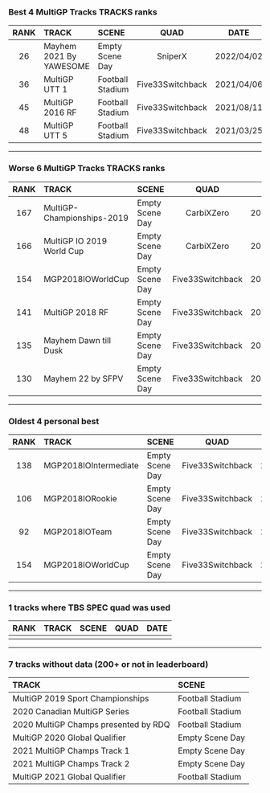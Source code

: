 ### Best 4 MultiGP Tracks TRACKS ranks
|RANK|TRACK|SCENE|QUAD|DATE|
|:---:|:---|:---|:---:|:---:|
|26|Mayhem 2021 By YAWESOME|Empty Scene Day|SniperX|2022/04/02|
|36|MultiGP UTT 1|Football Stadium|Five33Switchback|2021/04/06|
|45|MultiGP 2016 RF|Football Stadium|Five33Switchback|2021/08/11|
|48|MultiGP UTT 5|Football Stadium|Five33Switchback|2021/03/25|
---
### Worse 6 MultiGP Tracks TRACKS ranks
|RANK|TRACK|SCENE|QUAD|DATE|
|:---:|:---|:---|:---:|:---:|
|167|MultiGP-Championships-2019|Empty Scene Day|CarbiXZero|2021/01/20|
|166|MultiGP IO 2019 World Cup|Empty Scene Day|CarbiXZero|2021/01/20|
|154|MGP2018IOWorldCup|Empty Scene Day|Five33Switchback|2021/01/11|
|141|MultiGP 2018 RF|Empty Scene Day|Five33Switchback|2021/08/11|
|135|Mayhem Dawn till Dusk|Empty Scene Day|Five33Switchback|2021/05/31|
|130|Mayhem 22 by SFPV|Empty Scene Day|Five33Switchback|2022/04/01|
---
### Oldest 4 personal best
|RANK|TRACK|SCENE|QUAD|DATE|
|:---:|:---|:---|:---:|:---:|
|138|MGP2018IOIntermediate|Empty Scene Day|Five33Switchback|2021/01/11|
|106|MGP2018IORookie|Empty Scene Day|Five33Switchback|2021/01/11|
|92|MGP2018IOTeam|Empty Scene Day|Five33Switchback|2021/01/11|
|154|MGP2018IOWorldCup|Empty Scene Day|Five33Switchback|2021/01/11|
---
### 1 tracks where TBS SPEC quad was used
|RANK|TRACK|SCENE|QUAD|DATE|
|:---:|:---|:---|:---:|:---:|
||||||
---
### 7 tracks without data (200+ or not in leaderboard)
|TRACK|SCENE|
|:---|:---|
|MultiGP 2019 Sport Championships|Football Stadium|
|2020 Canadian MultiGP Series|Football Stadium|
|2020 MultiGP Champs presented by RDQ|Football Stadium|
|MultiGP 2020 Global Qualifier|Empty Scene Day|
|2021 MultiGP Champs Track 1|Empty Scene Day|
|2021 MultiGP Champs Track 2|Empty Scene Day|
|MultiGP 2021 Global Qualifier|Football Stadium|
